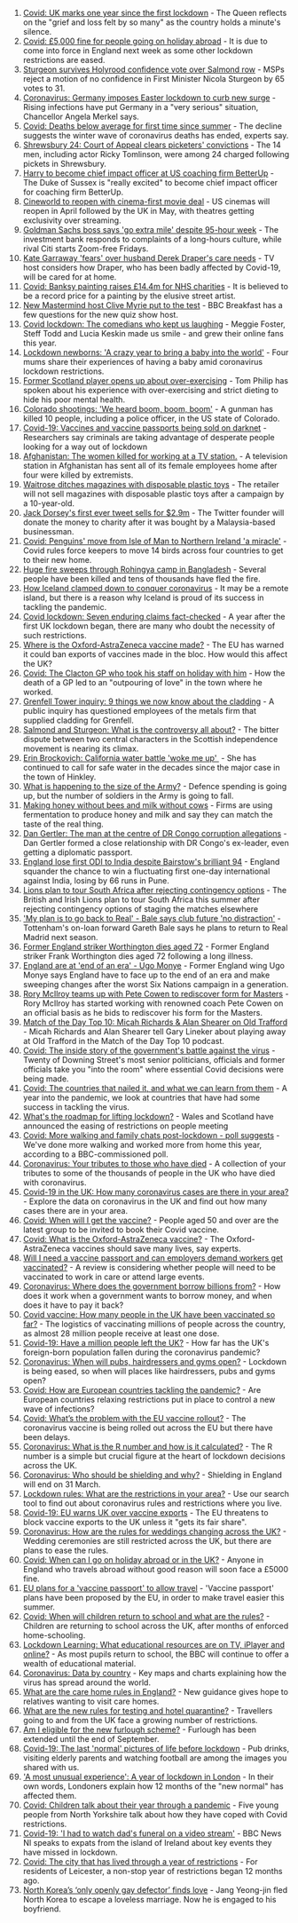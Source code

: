 1. [Covid: UK marks one year since the first lockdown](https://www.bbc.co.uk/news/uk-56491532) - The Queen reflects on the "grief and loss felt by so many" as the country holds a minute's silence.
2. [Covid: £5,000 fine for people going on holiday abroad](https://www.bbc.co.uk/news/uk-56493002) - It is due to come into force in England next week as some other lockdown restrictions are eased.
3. [Sturgeon survives Holyrood confidence vote over Salmond row](https://www.bbc.co.uk/news/uk-scotland-scotland-politics-56494684) - MSPs reject a motion of no confidence in First Minister Nicola Sturgeon by 65 votes to 31.
4. [Coronavirus: Germany imposes Easter lockdown to curb new surge](https://www.bbc.co.uk/news/world-europe-56486732) - Rising infections have put Germany in a "very serious" situation, Chancellor Angela Merkel says.
5. [Covid: Deaths below average for first time since summer](https://www.bbc.co.uk/news/health-56496403) - The decline suggests the winter wave of coronavirus deaths has ended, experts say.
6. [Shrewsbury 24: Court of Appeal clears picketers' convictions](https://www.bbc.co.uk/news/uk-england-shropshire-56494701) - The 14 men, including actor Ricky Tomlinson, were among 24 charged following pickets in Shrewsbury.
7. [Harry to become chief impact officer at US coaching firm BetterUp](https://www.bbc.co.uk/news/world-us-canada-56500298) - The Duke of Sussex is "really excited" to become chief impact officer for coaching firm BetterUp.
8. [Cineworld to reopen with cinema-first movie deal](https://www.bbc.co.uk/news/business-56496213) - US cinemas will reopen in April followed by the UK in May, with theatres getting exclusivity over streaming.
9. [Goldman Sachs boss says 'go extra mile' despite 95-hour week](https://www.bbc.co.uk/news/business-56495463) - The investment bank responds to complaints of a long-hours culture, while rival Citi starts Zoom-free Fridays.
10. [Kate Garraway 'fears' over husband Derek Draper's care needs](https://www.bbc.co.uk/news/entertainment-arts-56495242) - TV host considers how Draper, who has been badly affected by Covid-19, will be cared for at home.
11. [Covid: Banksy painting raises £14.4m for NHS charities](https://www.bbc.co.uk/news/uk-england-hampshire-56497104) - It is believed to be a record price for a painting by the elusive street artist.
12. [New Mastermind host Clive Myrie put to the test](https://www.bbc.co.uk/news/entertainment-arts-56495521) - BBC Breakfast has a few questions for the new quiz show host.
13. [Covid lockdown: The comedians who kept us laughing](https://www.bbc.co.uk/news/newsbeat-56499926) - Meggie Foster, Steff Todd and Lucia Keskin made us smile - and grew their online fans this year.
14. [Lockdown newborns: 'A crazy year to bring a baby into the world'](https://www.bbc.co.uk/news/uk-scotland-56484706) - Four mums share their experiences of having a baby amid coronavirus lockdown restrictions.
15. [Former Scotland player opens up about over-exercising](https://www.bbc.co.uk/news/uk-scotland-56489292) - Tom Philip has spoken about his experience with over-exercising and strict dieting to hide his poor mental health.
16. [Colorado shootings: 'We heard boom, boom, boom'](https://www.bbc.co.uk/news/world-us-canada-56495514) - A gunman has killed 10 people, including a police officer, in the US state of Colorado.
17. [Covid-19: Vaccines and vaccine passports being sold on darknet](https://www.bbc.co.uk/news/technology-56489574) - Researchers say criminals are taking advantage of desperate people looking for a way out of lockdown
18. [Afghanistan: The women killed for working at a TV station.](https://www.bbc.co.uk/news/world-asia-56488749) - A television station in Afghanistan has sent all of its female employees home after four were killed by extremists.
19. [Waitrose ditches magazines with disposable plastic toys](https://www.bbc.co.uk/news/business-56456170) - The retailer will not sell magazines with disposable plastic toys after a campaign by a 10-year-old.
20. [Jack Dorsey's first ever tweet sells for $2.9m](https://www.bbc.co.uk/news/business-56492358) - The Twitter founder will donate the money to charity after it was bought by a Malaysia-based businessman.
21. [Covid: Penguins' move from Isle of Man to Northern Ireland 'a miracle'](https://www.bbc.co.uk/news/world-europe-isle-of-man-56489503) - Covid rules force keepers to move 14 birds across four countries to get to their new home.
22. [Huge fire sweeps through Rohingya camp in Bangladesh](https://www.bbc.co.uk/news/56490348) - Several people have been killed and tens of thousands have fled the fire.
23. [How Iceland clamped down to conquer coronavirus](https://www.bbc.co.uk/news/world-europe-56412790) - It may be a remote island, but there is a reason why Iceland is proud of its success in tackling the pandemic.
24. [Covid lockdown: Seven enduring claims fact-checked](https://www.bbc.co.uk/news/55949640) - A year after the first UK lockdown began, there are many who doubt the necessity of such restrictions.
25. [Where is the Oxford-AstraZeneca vaccine made?](https://www.bbc.co.uk/news/56483766) - The EU has warned it could ban exports of vaccines made in the bloc. How would this affect the UK?
26. [Covid: The Clacton GP who took his staff on holiday with him](https://www.bbc.co.uk/news/uk-england-essex-56403512) - How the death of a GP led to an "outpouring of love" in the town where he worked.
27. [Grenfell Tower inquiry: 9 things we now know about the cladding](https://www.bbc.co.uk/news/uk-56403431) - A public inquiry has questioned employees of the metals firm that supplied cladding for Grenfell.
28. [Salmond and Sturgeon: What is the controversy all about?](https://www.bbc.co.uk/news/uk-scotland-scotland-politics-55996021) - The bitter dispute between two central characters in the Scottish independence movement is nearing its climax.
29. [Erin Brockovich: California water battle 'woke me up' ](https://www.bbc.co.uk/news/world-us-canada-56462793) - She has continued to call for safe water in the decades since the major case in the town of Hinkley.
30. [What is happening to the size of the Army?](https://www.bbc.co.uk/news/uk-42774738) - Defence spending is going up, but the number of soldiers in the Army is going to fall.
31. [Making honey without bees and milk without cows](https://www.bbc.co.uk/news/business-56154143) - Firms are using fermentation to produce honey and milk and say they can match the taste of the real thing.
32. [Dan Gertler: The man at the centre of DR Congo corruption allegations](https://www.bbc.co.uk/news/world-africa-56444576) - Dan Gertler formed a close relationship with DR Congo's ex-leader, even getting a diplomatic passport.
33. [England lose first ODI to India despite Bairstow's brilliant 94](https://www.bbc.co.uk/sport/cricket/56500206) - England squander the chance to win a fluctuating first one-day international against India, losing by 66 runs in Pune.
34. [Lions plan to tour South Africa after rejecting contingency options](https://www.bbc.co.uk/sport/rugby-union/56501183) - The British and Irish Lions plan to tour South Africa this summer after rejecting contingency options of staging the matches elsewhere
35. ['My plan is to go back to Real' - Bale says club future 'no distraction'](https://www.bbc.co.uk/sport/football/56496981) - Tottenham's on-loan forward Gareth Bale says he plans to return to Real Madrid next season.
36. [Former England striker Worthington dies aged 72](https://www.bbc.co.uk/sport/football/56495453) - Former England striker Frank Worthington dies aged 72 following a long illness.
37. [England are at 'end of an era' - Ugo Monye](https://www.bbc.co.uk/sport/rugby-union/56495315) - Former England wing Ugo Monye says England have to face up to the end of an era and make sweeping changes after the worst Six Nations campaign in a generation.
38. [Rory McIlroy teams up with Pete Cowen to rediscover form for Masters](https://www.bbc.co.uk/sport/golf/56500404) - Rory McIlroy has started working with renowned coach Pete Cowen on an official basis as he bids to rediscover his form for the Masters.
39. [Match of the Day Top 10: Micah Richards & Alan Shearer on Old Trafford](https://www.bbc.co.uk/sport/av/football/56502171) - Micah Richards and Alan Shearer tell Gary Lineker about playing away at Old Trafford in the Match of the Day Top 10 podcast.
40. [Covid: The inside story of the government's battle against the virus](https://www.bbc.co.uk/news/uk-politics-56361599) - Twenty of Downing Street's most senior politicians, officials and former officials take you "into the room" where essential Covid decisions were being made.
41. [Covid: The countries that nailed it, and what we can learn from them](https://www.bbc.co.uk/news/uk-56455030) - A year into the pandemic, we look at countries that have had some success in tackling the virus.
42. [What's the roadmap for lifting lockdown?](https://www.bbc.co.uk/news/explainers-52530518) - Wales and Scotland have announced the easing of restrictions on people meeting
43. [Covid: More walking and family chats post-lockdown - poll suggests](https://www.bbc.co.uk/news/uk-56490823) - We've done more walking and worked more from home this year, according to a BBC-commissioned poll.
44. [Coronavirus: Your tributes to those who have died](https://www.bbc.co.uk/news/uk-52676411) - A collection of your tributes to some of the thousands of people in the UK who have died with coronavirus.
45. [Covid-19 in the UK: How many coronavirus cases are there in your area?](https://www.bbc.co.uk/news/uk-51768274) - Explore the data on coronavirus in the UK and find out how many cases there are in your area.
46. [Covid: When will I get the vaccine?](https://www.bbc.co.uk/news/health-55045639) - People aged 50 and over are the latest group to be invited to book their Covid vaccine.
47. [Covid: What is the Oxford-AstraZeneca vaccine?](https://www.bbc.co.uk/news/health-55302595) - The Oxford-AstraZeneca vaccines should save many lives, say experts.
48. [Will I need a vaccine passport and can employers demand workers get vaccinated?](https://www.bbc.co.uk/news/explainers-55718553) - A review is considering whether people will need to be vaccinated to work in care or attend large events.
49. [Coronavirus: Where does the government borrow billions from?](https://www.bbc.co.uk/news/business-50504151) - How does it work when a government wants to borrow money, and when does it have to pay it back?
50. [Covid vaccine: How many people in the UK have been vaccinated so far?](https://www.bbc.co.uk/news/health-55274833) - The logistics of vaccinating millions of people across the country, as almost 28 million people receive at least one dose.
51. [Covid-19: Have a million people left the UK?](https://www.bbc.co.uk/news/uk-56435100) - How far has the UK's foreign-born population fallen during the coronavirus pandemic?
52. [Coronavirus: When will pubs, hairdressers and gyms open?](https://www.bbc.co.uk/news/explainers-53349989) - Lockdown is being eased, so when will places like hairdressers, pubs and gyms open?
53. [Covid: How are European countries tackling the pandemic?](https://www.bbc.co.uk/news/explainers-53640249) - Are European countries relaxing restrictions put in place to control a new wave of infections?
54. [Covid: What’s the problem with the EU vaccine rollout?](https://www.bbc.co.uk/news/explainers-52380823) - The coronavirus vaccine is being rolled out across the EU but there have been delays.
55. [Coronavirus: What is the R number and how is it calculated?](https://www.bbc.co.uk/news/health-52473523) - The R number is a simple but crucial figure at the heart of lockdown decisions across the UK.
56. [Coronavirus: Who should be shielding and why?](https://www.bbc.co.uk/news/health-51997151) - Shielding in England will end on 31 March.
57. [Lockdown rules: What are the restrictions in your area?](https://www.bbc.co.uk/news/uk-54373904) - Use our search tool to find out about coronavirus rules and restrictions where you live.
58. [Covid-19: EU warns UK over vaccine exports](https://www.bbc.co.uk/news/45877605) - The EU threatens to block vaccine exports to the UK unless it "gets its fair share".
59. [Coronavirus: How are the rules for weddings changing across the UK?](https://www.bbc.co.uk/news/explainers-52811509) - Wedding ceremonies are still restricted across the UK, but there are plans to ease the rules.
60. [Covid: When can I go on holiday abroad or in the UK?](https://www.bbc.co.uk/news/explainers-52646738) - Anyone in England who travels abroad without good reason will soon face a £5000 fine.
61. [EU plans for a 'vaccine passport' to allow travel](https://www.bbc.co.uk/news/world-europe-56436910) - 'Vaccine passport' plans have been proposed by the EU, in order to make travel easier this summer.
62. [Covid: When will children return to school and what are the rules?](https://www.bbc.co.uk/news/education-51643556) - Children are returning to school across the UK, after months of enforced home-schooling.
63. [Lockdown Learning: What educational resources are on TV, iPlayer and online?](https://www.bbc.co.uk/news/education-55591821) - As most pupils return to school, the BBC will continue to offer a wealth of educational material.
64. [Coronavirus: Data by country](https://www.bbc.co.uk/news/world-51235105) - Key maps and charts explaining how the virus has spread around the world.
65. [What are the care home rules in England?](https://www.bbc.co.uk/news/explainers-53503712) - New guidance gives hope to relatives wanting to visit care homes.
66. [What are the new rules for testing and hotel quarantine?](https://www.bbc.co.uk/news/explainers-52544307) - Travellers going to and from the UK face a growing number of restrictions.
67. [Am I eligible for the new furlough scheme?](https://www.bbc.co.uk/news/explainers-52135342) - Furlough has been extended until the end of September.
68. [Covid-19: The last 'normal' pictures of life before lockdown](https://www.bbc.co.uk/news/uk-england-56484575) - Pub drinks, visiting elderly parents and watching football are among the images you shared with us.
69. ['A most unusual experience': A year of lockdown in London](https://www.bbc.co.uk/news/uk-england-london-56446181) - In their own words, Londoners explain how 12 months of the "new normal" has affected them.
70. [Covid: Children talk about their year through a pandemic](https://www.bbc.co.uk/news/uk-england-york-north-yorkshire-56417329) - Five young people from North Yorkshire talk about how they have coped with Covid restrictions.
71. [Covid-19: 'I had to watch dad's funeral on a video stream'](https://www.bbc.co.uk/news/uk-northern-ireland-56240100) - BBC News NI speaks to expats from the island of Ireland about key events they have missed in lockdown.
72. [Covid: The city that has lived through a year of restrictions](https://www.bbc.co.uk/news/uk-england-leicestershire-56264375) - For residents of Leicester, a non-stop year of restrictions began 12 months ago.
73. [North Korea’s ‘only openly gay defector’ finds love](https://www.bbc.co.uk/news/world-asia-56323825) - Jang Yeong-jin fled North Korea to escape a loveless marriage. Now he is engaged to his boyfriend.
